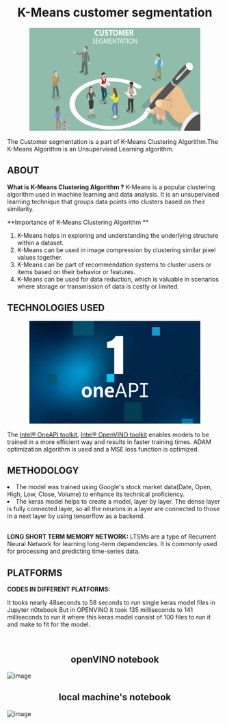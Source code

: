 
<div align="center">
   <centre><h1>K-Means customer segmentation</centre><br />
      </div>


     
<p align="center">
  <img src="https://github.com/Hariharan21cs036/K-Means-customer-segmentation-/blob/main/images/Customer-Segmentation.jpg" width="400" height="240" >
</p>
The Customer segmentation is a part of K-Means Clustering Algorithm.The K-Means Algorithm is an Unsupervised Learning algorithm.
<h2>ABOUT</h2>

**What is  K-Means Clustering Algorithm ?**
K-Means is a popular clustering algorithm used in machine learning and data analysis. 
It is an unsupervised learning technique that groups data points into clusters based on their similarity. 


**Importance of K-Means Clustering Algorithm **

1. K-Means helps in exploring and understanding the underlying structure within a dataset.
2. K-Means can be used in image compression by clustering similar pixel values together.
3. K-Means can be part of recommendation systems to cluster users or items based on their behavior or features. 
4. K-Means can be used for data reduction, which is valuable in scenarios where storage or transmission of data is costly or limited.

<h2>TECHNOLOGIES USED</h2>
<p align="center">
  <img src="https://github.com/kamesh0407/stock_market_prediction/blob/main/InteloneAPI.jpg" width="400" height="240" >
</p>

The [Intel® OneAPI toolkit](https://www.intel.com/content/www/us/en/developer/tools/oneapi/toolkits.html#gs.3btkxe), [Intel® OpenVINO toolkit](https://www.intel.com/content/www/us/en/developer/tools/openvino-toolkit/overview.html) enables models to be trained in a more efficient way and results in faster training times. ADAM optimization algorithm is used and a MSE loss function is optimized.





<h2>METHODOLOGY</h2>
<li>The model was trained using Google's stock market data(Date, Open, High, Low, Close, Volume) to enhance its technical proficiency.
</li>
<li>  The keras model helps to create a model, layer by layer. The dense layer is fully connected layer, so all the neurons in a layer are connected to those in a next layer by using tensorflow as a backend.</li>
<br/>

**LONG SHORT TERM MEMORY NETWORK:**
 LTSMs are a type of Recurrent Neural Network for learning long-term dependencies.
It is commonly used for processing and predicting time-series data.

<h2>PLATFORMS</h2>


**CODES IN DIFFERENT PLATFORMS:**

It tooks nearly 48seconds to 58 seconds to run single keras model files in Jupyter n0tebook
But in OPENVINO it took 135 milliseconds to 141 milliseconds to run it where this keras model consist of 100 files to run it and make to fit for the model.

<br/>

<div align="center">
   <centre><h2> openVINO notebook</centre><br />
      </div>

![image](https://user-images.githubusercontent.com/105495867/225071699-5ec37228-52c1-4280-ab0f-9202d2b5ab42.png)

<div align="center">
   <centre><h2>local machine's notebook
</centre><br />
      </div>


  ![image](https://user-images.githubusercontent.com/105495867/225222368-8dacf339-445f-4b2c-8404-53a0526ef6ca.png)
